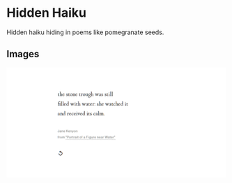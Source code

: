 # Hidden Haiku

Hidden haiku hiding in poems like pomegranate seeds.

## Images

![Example image 1](public/thumb.png)
